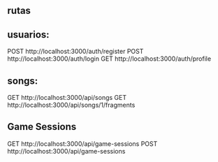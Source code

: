 ## rutas

## usuarios:

POST http://localhost:3000/auth/register
POST http://localhost:3000/auth/login
GET http://localhost:3000/auth/profile

## songs:

GET http://localhost:3000/api/songs
GET http://localhost:3000/api/songs/1/fragments

## Game Sessions
GET http://localhost:3000/api/game-sessions
POST http://localhost:3000/api/game-sessions